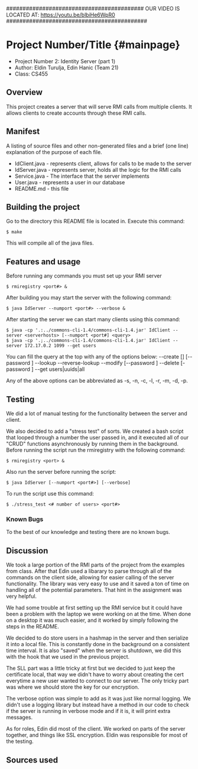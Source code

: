 ##########################################
OUR VIDEO IS LOCATED AT: https://youtu.be/blbiHe6WpR0 
###########################################

# Project Number/Title {#mainpage}

* Project Number 2: Identity Server (part 1)
* Author: Eldin Turulja, Edin Hanic (Team 21)
* Class: CS455

## Overview

This project creates a server that will serve RMI calls from multiple clients.
It allows clients to create accounts through these RMI calls.

## Manifest

A listing of source files and other non-generated files and a brief (one line)
explanation of the purpose of each file.

* IdClient.java - represents client, allows for calls to be made to the server
* IdServer.java - represents server, holds all the logic for the RMI calls
* Service.java - The interface that the server implements
* User.java - represents a user in our database 
* README.md - this file


## Building the project

Go to the directory this README file is located in. Execute this command:

	$ make

This will compile all of the java files.

## Features and usage

Before running any commands you must set up your RMI server

	$ rmiregistry <port#> & 

After building you may start the server with the following command:

	$ java IdServer --numport <port#> --verbose &

After starting the server we can start many clients using this command:

	$ java -cp '.:../commons-cli-1.4/commons-cli-1.4.jar' IdClient --server <serverhosts> [--numport <port#] <query>
	$ java -cp '.;../commons-cli-1.4/commons-cli-1.4.jar' IdClient --server 172.17.0.2 1099 --get users

You can fill the query at the top with any of the options below:
--create <loginname> [<real name>] [--password <password>]
--lookup <loginname>
--reverse-lookup <UUID>
--modify <oldloginname> <newloginname> [--password <password>]
--delete <loginname> [-password <password>]
--get users|uuids|all

Any of the above options can be abbreviated as -s, -n, -c, -l, -r, -m, -d, -p.

## Testing

We did a lot of manual testing for the functionality between the server and client.

We also decided to add a "stress test" of sorts. We created a bash script that looped
through a number the user passed in, and it executed all of our "CRUD" functions
asynchronously by running them in the background. Before running the script run the 
rmiregistry with the following command:

	$ rmiregistry <port> & 

Also run the server before running the script:

	$ java IdServer [--numport <port#>] [--verbose]

To run the script use this command:

	$ ./stress_test <# number of users> <port#>

### Known Bugs

To the best of our knowledge and testing there are no known bugs.

## Discussion

We took a large portion of the RMI parts of the project from the examples from class.
After that Edin used a libarary to parse through all of the commands on the client side,
allowing for easier calling of the server functionality. The library was very easy to use
and it saved a ton of time on handling all of the potential parameters. That hint in the
assignment was very helpful.

We had some trouble at first setting up the RMI service but it could have been a problem
with the laptop we were working on at the time. When done on a desktop it was much easier,
and it worked by simply following the steps in the README.

We decided to do store users in a hashmap in the server and then serialize it into a local
file. This is constantly done in the background on a consistent time interval. It is also
"saved" when the server is shutdown, we did this with the hook that we used in the previous
project.

The SLL part was a little tricky at first but we decided to just keep the certificate local,
that way we didn't have to worry about creating the cert everytime a new user wanted to
connect to our server. The only tricky part was where we should store the key for our
encryption.

The verbose option was simple to add as it was just like normal logging. We didn't use a
logging library but instead have a method in our code to check if the server is running
in verbose mode and if it is, it will print extra messages.

As for roles, Edin did most of the client. We worked on parts of the server together, and
things like SSL encryption. Eldin was responsible for most of the testing.

## Sources used

